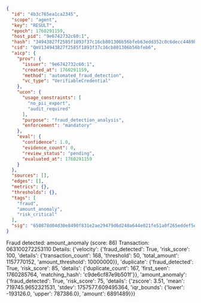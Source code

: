 ```json
{
  "id": "4b3c765ea1ca2345",
  "scope": "agent",
  "key": "RESULT",
  "epoch": 1760291159,
  "host_pid": "9e6742732c60:1",
  "hash": "34943827f2585f1893f37c16cb801306b56bfeb63edd352c0c6decc4489b2fd6",
  "cid": "QmV134943827f2585f1893f37c16cb801306b56bfeb6",
  "aicp": {
    "prov": {
      "issuer": "9e6742732c60:1",
      "created_at": 1760291159,
      "method": "automated_fraud_detection",
      "vc_type": "VerifiableCredential"
    },
    "ucon": {
      "usage_constraints": [
        "no_pii_export",
        "audit_required"
      ],
      "purpose": "fraud_detection_analysis",
      "enforcement": "mandatory"
    },
    "eval": {
      "confidence": 1.0,
      "evidence_count": 0,
      "review_status": "pending",
      "evaluated_at": 1760291159
    }
  },
  "sources": [],
  "edges": [],
  "metrics": {},
  "thresholds": {},
  "tags": [
    "fraud",
    "amount_anomaly",
    "risk_critical"
  ],
  "sig": "650878d04d30e8490f831e2ae29479d6d248a644e021fe51a0f265eddef5ed37"
}
```

Fraud detected: amount_anomaly (score: 86)
Transaction: 063100272253110
Details: {'velocity': {'fraud_detected': True, 'risk_score': 100, 'details': {'transaction_count': 168, 'threshold': 50, 'total_amount': 1157770152, 'amount_threshold': 10000000}}, 'duplicate': {'fraud_detected': True, 'risk_score': 85, 'details': {'duplicate_count': 167, 'first_seen': 1760285764, 'matching_hash': 'c9de6cf87e9b501f'}}, 'amount_anomaly': {'fraud_detected': True, 'risk_score': 75, 'details': {'zscore': 3.51, 'mean': 719745.9652321531, 'stdev': 1757577.609495364, 'iqr_bounds': {'lower': -193126.0, 'upper': 787386.0}, 'amount': 6891489}}}